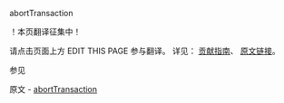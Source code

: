  abortTransaction

 ！本页翻译征集中！

请点击页面上方 EDIT THIS PAGE 参与翻译。
详见：
[贡献指南]( https://github.com/JinMuInfo/MongoDB-Manual-zh/blob/master/CONTRIBUTING.md )、
[原文链接](  https://docs.mongodb.com/manual/reference/command/abortTransaction/  )。

 参见

原文 - [abortTransaction]( https://docs.mongodb.com/manual/reference/command/abortTransaction/ )

